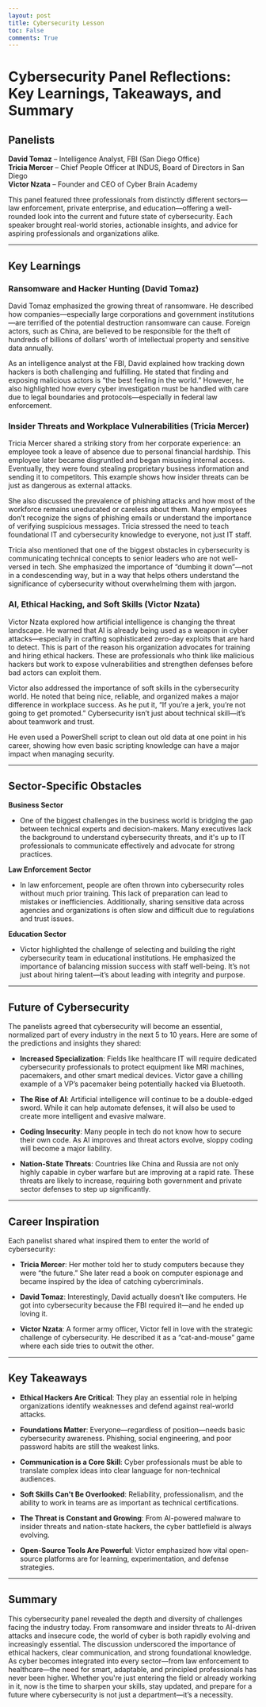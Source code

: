 ```yaml
---
layout: post
title: Cybersecurity Lesson 
toc: False
comments: True
---
```


# Cybersecurity Panel Reflections: Key Learnings, Takeaways, and Summary
<!-- <img src=""> -->

## Panelists

**David Tomaz** – Intelligence Analyst, FBI (San Diego Office)  
**Tricia Mercer** – Chief People Officer at INDUS, Board of Directors in San Diego  
**Victor Nzata** – Founder and CEO of Cyber Brain Academy  

This panel featured three professionals from distinctly different sectors—law enforcement, private enterprise, and education—offering a well-rounded look into the current and future state of cybersecurity. Each speaker brought real-world stories, actionable insights, and advice for aspiring professionals and organizations alike.

---

## Key Learnings

### Ransomware and Hacker Hunting (David Tomaz)

David Tomaz emphasized the growing threat of ransomware. He described how companies—especially large corporations and government institutions—are terrified of the potential destruction ransomware can cause. Foreign actors, such as China, are believed to be responsible for the theft of hundreds of billions of dollars' worth of intellectual property and sensitive data annually.

As an intelligence analyst at the FBI, David explained how tracking down hackers is both challenging and fulfilling. He stated that finding and exposing malicious actors is “the best feeling in the world.” However, he also highlighted how every cyber investigation must be handled with care due to legal boundaries and protocols—especially in federal law enforcement.

### Insider Threats and Workplace Vulnerabilities (Tricia Mercer)

Tricia Mercer shared a striking story from her corporate experience: an employee took a leave of absence due to personal financial hardship. This employee later became disgruntled and began misusing internal access. Eventually, they were found stealing proprietary business information and sending it to competitors. This example shows how insider threats can be just as dangerous as external attacks.

She also discussed the prevalence of phishing attacks and how most of the workforce remains uneducated or careless about them. Many employees don’t recognize the signs of phishing emails or understand the importance of verifying suspicious messages. Tricia stressed the need to teach foundational IT and cybersecurity knowledge to everyone, not just IT staff.

Tricia also mentioned that one of the biggest obstacles in cybersecurity is communicating technical concepts to senior leaders who are not well-versed in tech. She emphasized the importance of “dumbing it down”—not in a condescending way, but in a way that helps others understand the significance of cybersecurity without overwhelming them with jargon.

### AI, Ethical Hacking, and Soft Skills (Victor Nzata)

Victor Nzata explored how artificial intelligence is changing the threat landscape. He warned that AI is already being used as a weapon in cyber attacks—especially in crafting sophisticated zero-day exploits that are hard to detect. This is part of the reason his organization advocates for training and hiring ethical hackers. These are professionals who think like malicious hackers but work to expose vulnerabilities and strengthen defenses before bad actors can exploit them.

Victor also addressed the importance of soft skills in the cybersecurity world. He noted that being nice, reliable, and organized makes a major difference in workplace success. As he put it, “If you’re a jerk, you’re not going to get promoted.” Cybersecurity isn’t just about technical skill—it’s about teamwork and trust.

He even used a PowerShell script to clean out old data at one point in his career, showing how even basic scripting knowledge can have a major impact when managing security.

---

## Sector-Specific Obstacles

**Business Sector**  
- One of the biggest challenges in the business world is bridging the gap between technical experts and decision-makers. Many executives lack the background to understand cybersecurity threats, and it's up to IT professionals to communicate effectively and advocate for strong practices.

**Law Enforcement Sector**  
- In law enforcement, people are often thrown into cybersecurity roles without much prior training. This lack of preparation can lead to mistakes or inefficiencies. Additionally, sharing sensitive data across agencies and organizations is often slow and difficult due to regulations and trust issues.

**Education Sector**  
- Victor highlighted the challenge of selecting and building the right cybersecurity team in educational institutions. He emphasized the importance of balancing mission success with staff well-being. It’s not just about hiring talent—it’s about leading with integrity and purpose.

---

## Future of Cybersecurity

The panelists agreed that cybersecurity will become an essential, normalized part of every industry in the next 5 to 10 years. Here are some of the predictions and insights they shared:

- **Increased Specialization**: Fields like healthcare IT will require dedicated cybersecurity professionals to protect equipment like MRI machines, pacemakers, and other smart medical devices. Victor gave a chilling example of a VP’s pacemaker being potentially hacked via Bluetooth.

- **The Rise of AI**: Artificial intelligence will continue to be a double-edged sword. While it can help automate defenses, it will also be used to create more intelligent and evasive malware.

- **Coding Insecurity**: Many people in tech do not know how to secure their own code. As AI improves and threat actors evolve, sloppy coding will become a major liability.

- **Nation-State Threats**: Countries like China and Russia are not only highly capable in cyber warfare but are improving at a rapid rate. These threats are likely to increase, requiring both government and private sector defenses to step up significantly.

---

## Career Inspiration

Each panelist shared what inspired them to enter the world of cybersecurity:

- **Tricia Mercer**: Her mother told her to study computers because they were “the future.” She later read a book on computer espionage and became inspired by the idea of catching cybercriminals.

- **David Tomaz**: Interestingly, David actually doesn’t like computers. He got into cybersecurity because the FBI required it—and he ended up loving it.

- **Victor Nzata**: A former army officer, Victor fell in love with the strategic challenge of cybersecurity. He described it as a “cat-and-mouse” game where each side tries to outwit the other.

---

## Key Takeaways

- **Ethical Hackers Are Critical**: They play an essential role in helping organizations identify weaknesses and defend against real-world attacks.

- **Foundations Matter**: Everyone—regardless of position—needs basic cybersecurity awareness. Phishing, social engineering, and poor password habits are still the weakest links.

- **Communication is a Core Skill**: Cyber professionals must be able to translate complex ideas into clear language for non-technical audiences.

- **Soft Skills Can't Be Overlooked**: Reliability, professionalism, and the ability to work in teams are as important as technical certifications.

- **The Threat is Constant and Growing**: From AI-powered malware to insider threats and nation-state hackers, the cyber battlefield is always evolving.

- **Open-Source Tools Are Powerful**: Victor emphasized how vital open-source platforms are for learning, experimentation, and defense strategies.

---

## Summary

This cybersecurity panel revealed the depth and diversity of challenges facing the industry today. From ransomware and insider threats to AI-driven attacks and insecure code, the world of cyber is both rapidly evolving and increasingly essential. The discussion underscored the importance of ethical hackers, clear communication, and strong foundational knowledge. As cyber becomes integrated into every sector—from law enforcement to healthcare—the need for smart, adaptable, and principled professionals has never been higher. Whether you're just entering the field or already working in it, now is the time to sharpen your skills, stay updated, and prepare for a future where cybersecurity is not just a department—it’s a necessity.
